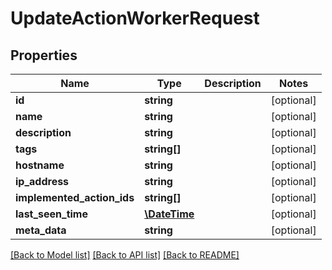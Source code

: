 # UpdateActionWorkerRequest

## Properties
Name | Type | Description | Notes
------------ | ------------- | ------------- | -------------
**id** | **string** |  | [optional] 
**name** | **string** |  | [optional] 
**description** | **string** |  | [optional] 
**tags** | **string[]** |  | [optional] 
**hostname** | **string** |  | [optional] 
**ip_address** | **string** |  | [optional] 
**implemented_action_ids** | **string[]** |  | [optional] 
**last_seen_time** | [**\DateTime**](\DateTime.md) |  | [optional] 
**meta_data** | **string** |  | [optional] 

[[Back to Model list]](../../README.md#documentation-for-models) [[Back to API list]](../../README.md#documentation-for-api-endpoints) [[Back to README]](../../README.md)

